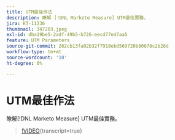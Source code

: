 ```yaml
---
title: UTM最佳作法
description: 瞭解 [!DNL Marketo Measure] UTM最佳實務。
jira: KT-11236
thumbnail: 347203.jpeg
exl-id: dba19be5-2adf-49b5-b726-eecd77e47aa5
feature: UTM Parameters
source-git-commit: 262cb13fa02b32f7918ebd569720b80078c2b28d
workflow-type: tm+mt
source-wordcount: '18'
ht-degree: 0%

---
```


# UTM最佳作法

瞭解[!DNL Marketo Measure] UTM最佳實務。

>[!VIDEO](https://video.tv.adobe.com/v/347203/?learn=on){transcript=true}
